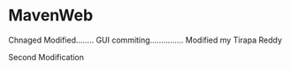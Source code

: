MavenWeb
========
Chnaged Modified........
GUI commiting...............
Modified my Tirapa Reddy

Second Modification
